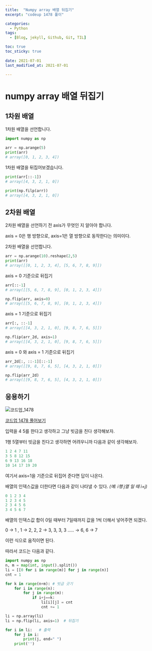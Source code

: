 ```yaml
---
title:  "Numpy array 배열 뒤집기"
excerpt: "codeup 1478 풀이"

categories:
  - Python
tags:
  - [Blog, jekyll, Github, Git, TIL]

toc: true
toc_sticky: true
 
date: 2021-07-01
last_modified_at: 2021-07-01

---
```


# numpy array 배열 뒤집기

## 1차원 배열

1차원 배열을 선언합니다.

```python
import numpy as np

arr = np.arange(5)
print(arr)
# array([0, 1, 2, 3, 4])
```

1차원 배열을 뒤집어보겠습니다.

```python
print(arr[::-1])
# array([4, 3, 2, 1, 0])

print(np.filp(arr))
# array([4, 3, 2, 1, 0])
```

## 2차원 배열

2차원 배열을 선언하기 전 axis가 무엇인 지 알아야 합니다.

axis = 0은 행 방향으로, axis=1은 열 방향으로 동작한다는 의미이다.

2차원 배열을 선언합니다.

```python
arr = np.arange(10).reshape(2,5)
print(arr)
# array([[0, 1, 2, 3, 4], [5, 6, 7, 8, 9]])
```

axis = 0 기준으로 뒤집기

```python
arr[::-1]
# array([[5, 6, 7, 8, 9], [0, 1, 2, 3, 4]])

np.flip(arr, axis=0)
# array([[5, 6, 7, 8, 9], [0, 1, 2, 3, 4]])
```

axis = 1 기준으로 뒤집기

```python
arr[:, ::-1]
# array([[4, 3, 2, 1, 0], [9, 8, 7, 6, 5]])

np.flip(arr_2d, axis=1) 
# array([[4, 3, 2, 1, 0], [9, 8, 7, 6, 5]])
```

axis = 0 와 axis = 1 기준으로 뒤집기

```python
arr_2d[:, ::-1][::-1]
# array([[9, 8, 7, 6, 5], [4, 3, 2, 1, 0]])

np.flip(arr_2d)
# array([[9, 8, 7, 6, 5], [4, 3, 2, 1, 0]])
```

## 응용하기

![코드업_1478](https://user-images.githubusercontent.com/76248669/123981882-9124e680-d9fd-11eb-918c-0d32d86f5ab9.png)

[코드업 1478 풀어보기](https://codeup.kr/problem.php?id=1478)

입력을 4 5를 한다고 생각하고 그냥 빗금을 친다 생각해보자.

1행 5열부터 빗금을 친다고 생각하면 어려우니까 다음과 같이 생각해보자. 

```python
1 2 4 7 11
3 5 8 12 15
6 9 13 16 18
10 14 17 19 20
```

여기서 axis=1을 기준으로 뒤집어 준다면 답이 나온다.

배열의 인덱스값을 더한다면 다음과 같이 나타낼 수 있다. *(예: i행 j열 일 때 i+j)*

```python
0 1 2 3 4
1 2 3 4 5
2 3 4 5 6
3 4 5 6 7
```

배열의 인덱스값 합이 0일 때부터 7일때까지 값을 1씩 더해서 넣어주면 되겠다.

0 → 1 , 1 → 2, 2, 2 → 3, 3, 3, 3 ..... → 6, 6 → 7

이런 식으로 움직이면 된다.

따라서 코드는 다음과 같다. 

```python
import numpy as np
n, m = map(int, input().split())
li = [[0 for i in range(m)] for j in range(n)] 
cnt = 1

for k in range(n+m): # 빗금 긋기
    for i in range(n):
        for j in range(m):
            if i+j==k:
                li[i][j] = cnt
                cnt += 1

li = np.array(li)
li = np.flip(li, axis=1)  # 뒤집기

for i in li:   # 출력
    for j in i:
        print(j, end=" ")
    print('')

```


